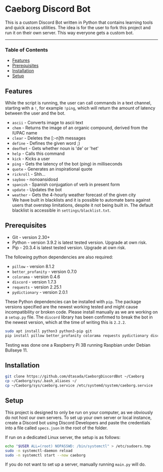 # Caeborg Discord Bot

This is a custom Discord Bot written in Python that contains learning tools and quick access utilities. The idea is for the user to fork this project and run it on their own server. This way everyone gets a custom bot.

---

### Table of Contents
- [Features](#features)
- [Prerequisites](#prerequisites)
- [Installation](#installation)
- [Setup](#setup)

## Features  
While the script is running, the user can call commands in a text channel, starting with a `!`, for example `!ping`, which will return the amount of latency between the user and the bot.
* `ascii` - Converts image to ascii text  
* `chem` - Returns the image of an organic compound, derived from the IUPAC name  
* `clear` - Deletes the [:-n]th messages  
* `define` - Defines the given word ;)  
* `deofhet` - Gets whether noun is 'de' or 'het'  
* `help` - Calls this command  
* `kick` - Kicks a user  
* `ping` - Gets the latency of the bot (ping) in milliseconds  
* `quote` - Generates an inspirational quote  
* `rickroll` - Shh...  
* `sayboo` - nonoansidosd  
* `spanish` - Spanish conjugation of verb in present form  
* `update` - Updates the bot  
* `weather` - Gets the 4-hourly weather forecast of the given city  
We have built in blacklists and it is possible to automate bans against users that overstep limitations, despite it not being built in. The default blacklist is accessible in `settings/blacklist.txt`.

## Prerequisites
* Git - version 2.30+
* Python - version 3.9.2 is latest tested version. Upgrade at own risk.
* Pip - 20.3.4 is latest tested version. Upgrade at own risk.  

The following python dependencies are also required:  

* `pillow` - version 8.1.2  
* `better_profanity` - version 0.7.0  
* `colorama` - version 0.4.6  
* `discord` - version 1.7.3  
* `requests` - version 2.25.1  
* `pydictionary` - version 2.0.1  

These Python dependencies can be installed with `pip`. The package versions specified are the newest working tested and might cause incompatibility or broken code. Please install manually as we are working on a `setup.py` file. The `discord` library has been confirmed to break the bot in the newest version, which at the time of writing this is `2.2.2`.
``` sh
sudo apt install python3 python3-pip git
pip install pillow better_profanity colorama requests pydictionary discord==1.7.3
```
Testing was done one a Raspberry Pi 3B running Raspbian under Debian Bullseye 11.

## Installation

``` sh 
git clone https://github.com/dtasada/CaeborgDiscordBot ~/Caeborg
cp ~/Caeborg/sys/.bash_aliases ~/
cp ~/Caeborg/sys/caeborg.service /etc/systemd/system/caeborg.service
```

## Setup
This project is designed to only be run on your computer, as we obviously do not host our own servers. To set up your own server or local instance, create a Discord bot using Discord Developers and paste the credentials into a file called `specs.json` in the root of the folder.  

If run on a dedicated Linux server, the setup is as follows:
``` sh
echo "$USER ALL=(root) NOPASSWD: /bin/systemctl" > /etc/sudoers.tmp
sudo -n systemctl-daemon reload
sudo -n systemctl start --now caeborg
```
If you do not want to set up a server, manually running `main.py` will do.
